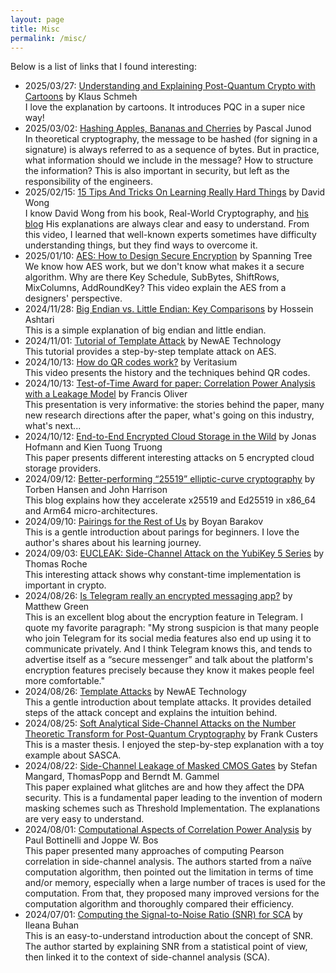 ```yaml
---
layout: page
title: Misc
permalink: /misc/
---
```




Below is a list of links that I found interesting:
<ul>
<li>
    2025/03/27: 
    <a href="https://www.youtube.com/watch?v=6qD-T1gjtKw">Understanding and Explaining Post-Quantum Crypto with Cartoons</a>
    by Klaus Schmeh
    <br>
    I love the explanation by cartoons. It introduces PQC in a super nice way!
</li>

<li>
    2025/03/02: 
    <a href="https://crypto.junod.info/posts/recursive-hash/">Hashing Apples, Bananas and Cherries</a>
    by Pascal Junod
    <br>
    In theoretical cryptography, the message to be hashed (for signing in a signature) is always referred to as a sequence of bytes. But in practice, what information should we include in the message? How to structure the information? This is also important in security, but left as the responsibility of the engineers. 
</li>

<li>
    2025/02/15: 
    <a href="https://www.youtube.com/watch?v=dyYAJENLwIo">15 Tips And Tricks On Learning Really Hard Things</a>
    by David Wong
    <br>
    I know David Wong from his book, Real-World Cryptography, and <a href="https://www.cryptologie.net">his blog</a> His explanations are always clear and easy to understand. From this video, I learned that well-known experts sometimes have difficulty understanding things, but they find ways to overcome it.
</li>

<li>
    2025/01/10: 
    <a href="https://www.youtube.com/watch?v=C4ATDMIz5wc">AES: How to Design Secure Encryption</a>
    by Spanning Tree
    <br>
    We know how AES work, but we don't know what makes it a secure algorithm. Why are there Key Schedule, SubBytes, ShiftRows, MixColumns, AddRoundKey? This video explain the AES from a designers' perspective.
</li>

<li>
    2024/11/28: 
    <a href="https://www.spiceworks.com/tech/tech-general/articles/big-endian-vs-little-endian/#:~:text=In%20a%20big%2Dendian%20machine,in%20case%20of%20multiple%20bytes.">Big Endian vs. Little Endian: Key Comparisons</a>
    by Hossein Ashtari
    <br>
    This is a simple explanation of big endian and little endian.
</li>

<li>
    2024/11/01: 
    <a href="http://wiki.newae.com/Tutorial_B8_Profiling_Attacks_(Manual_Template_Attack)">Tutorial of Template Attack</a>
    by NewAE Technology
    <br>
    This tutorial provides a step-by-step template attack on AES.
</li>

<li>
    2024/10/13: 
    <a href="https://www.youtube.com/watch?v=w5ebcowAJD8">How do QR codes work?</a>
    by Veritasium
    <br>
    This video presents the history and the techniques behind QR codes.
</li>

<li>
    2024/10/13: 
    <a href="https://www.youtube.com/watch?v=YuYxdMQVY2U">Test-of-Time Award for paper: Correlation Power Analysis with a Leakage Model</a>
    by Francis Oliver
    <br>
    This presentation is very informative: the stories behind the paper, many new research directions after the paper, what's going on this industry, what's next...
</li>

<li>
    2024/10/12: 
    <a href="https://brokencloudstorage.info/#overview">End-to-End Encrypted Cloud Storage in the Wild</a>
    by Jonas Hofmann and Kien Tuong Truong
    <br>
    This paper presents different interesting attacks on 5 encrypted cloud storage providers.
</li>

<li>
    2024/09/12: 
    <a href="https://www.amazon.science/blog/better-performing-25519-elliptic-curve-cryptography">Better-performing “25519” elliptic-curve cryptography</a>
    by Torben Hansen and John Harrison
    <br>
    This blog explains how they accelerate x25519 and Ed25519 in x86_64 and Arm64 micro-architectures.
</li>

<li>
    2024/09/10: 
    <a href="https://hackmd.io/@brozorec/pairings-for-the-rest-of-us-1">Pairings for the Rest of Us</a>
    by Boyan Barakov
    <br>
    This is a gentle introduction about parings for beginners. I love the author's shares about his learning journey.
</li>

<li>
    2024/09/03: 
    <a href="https://ninjalab.io/eucleak/">EUCLEAK: Side-Channel Attack on the YubiKey 5 Series</a>
    by Thomas Roche
    <br>
    This interesting attack shows why constant-time implementation is important in crypto.
</li>

<li>
    2024/08/26: 
    <a href="https://blog.cryptographyengineering.com/2024/08/25/telegram-is-not-really-an-encrypted-messaging-app/">Is Telegram really an encrypted messaging app?</a>
    by Matthew Green
    <br>
    This is an excellent blog about the encryption feature in Telegram. I quote my favorite paragraph: "My strong suspicion is that many people who join Telegram for its social media features also end up using it to communicate privately. And I think Telegram knows this, and tends to advertise itself as a “secure messenger” and talk about the platform's encryption features precisely because they know it makes people feel more comfortable."
</li>

<li>
    2024/08/26: 
    <a href="http://wiki.newae.com/Template_Attacks">Template Attacks</a>
    by NewAE Technology
    <br>
    This a gentle introduction about template attacks. It provides detailed steps of the attack concept and explains the intuition behind.
</li>

<li>
    2024/08/25: 
    <a href="https://pure.tue.nl/ws/portalfiles/portal/211137599/Custers_F.pdf">Soft Analytical Side-Channel Attacks on the Number Theoretic Transform for Post-Quantum Cryptography</a>
    by Frank Custers
    <br>
    This is a master thesis. I enjoyed the step-by-step explanation with a toy example about SASCA.
</li>

<li>
    2024/08/22: 
    <a href="https://link.springer.com/chapter/10.1007/978-3-540-30574-3_24">Side-Channel Leakage of Masked CMOS Gates</a>
    by Stefan Mangard, ThomasPopp and Berndt M. Gammel
    <br>
    This paper explained what glitches are and how they affect the DPA security. This is a fundamental paper leading to the invention of modern masking schemes such as Threshold Implementation. The explanations are very easy to understand.
</li>

<li>
    2024/08/01: 
    <a href="https://eprint.iacr.org/2015/260.pdf">Computational Aspects of Correlation Power Analysis</a>
    by Paul Bottinelli and Joppe W. Bos
    <br>
    This paper presented many approaches of computing Pearson correlation in side-channel analysis. The authors started from a naïve computation algorithm, then pointed out the limitation in terms of time and/or memory, especially when a large number of traces is used for the computation. From that, they proposed many improved versions for the computation algorithm and  thoroughly compared their efficiency.
</li>

<li>
    2024/07/01: 
    <a href="https://ileanabuhan.github.io/general/2021/05/07/SNR-tutorial.html">Computing the Signal-to-Noise Ratio (SNR) for SCA</a>
    by Ileana Buhan
    <br>
    This is an easy-to-understand introduction about the concept of SNR. The author started by explaining SNR from a statistical point of view, then linked it to the context of side-channel analysis (SCA). 
</li>
</ul>